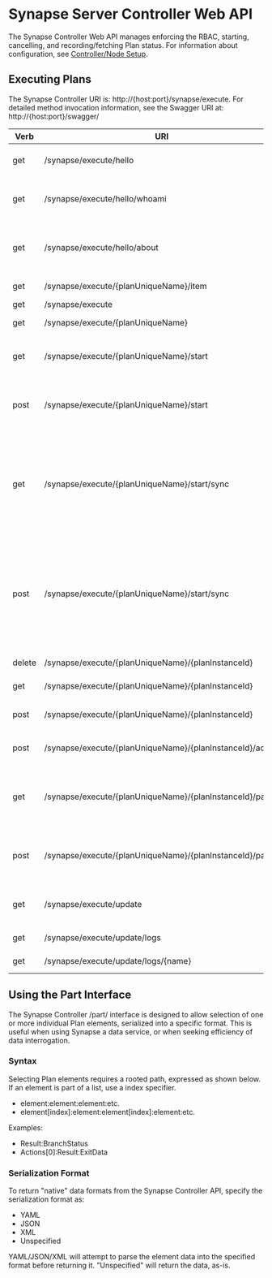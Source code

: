 # Synapse Server Controller Web API

The Synapse Controller Web API manages enforcing the RBAC, starting, cancelling, and recording/fetching Plan status.  For information about configuration, see [Controller/Node Setup](setup "Controller/Node Setup").

## Executing Plans

The Synapse Controller URI is: http://{host:port}/synapse/execute.  For detailed method invocation information, see the Swagger URI at: http://{host:port}/swagger/

|Verb|URI|Description
|-|-|-
|get|/synapse/execute/hello|Returns "Hello, World!"  Does not invoke RBAC or DAL, but does require authentication.
|get|/synapse/execute/hello/whoami|Returns a string of the authenticated user context.  Does not invoke RBAC or DAL.
|get|/synapse/execute/hello/about|Returns the server configuration (`synapse.server.config.yaml`) and an inventory of files for this server instance.
|get|/synapse/execute/{planUniqueName}/item|Returns a Plan by PlanUniqueName.
|get|/synapse/execute|Returns a list of Plans.
|get|/synapse/execute/{planUniqueName}|Returns a list of Plan Instance Ids.
|get|/synapse/execute/{planUniqueName}/start|Execute a Plan using the URI querystring for dynamic parameters. Returns planInstanceId.
|post|/synapse/execute/{planUniqueName}/start|Execute a Plan with an http post, where dynamic parameters are specified in the http body. Returns planInstanceId.
|get|/synapse/execute/{planUniqueName}/start/sync|Execute a Plan using the URI querystring for dynamic parameters and polls for completion at the server.  Includes an embedded call to `/part/` and, by default, returns `Actions[0]:Result:ExitData`.  Ssee [_Using the Part Interface_](#using-the-part-interface) below for more information.
|post|/synapse/execute/{planUniqueName}/start/sync|Execute a Plan with an http post, where dynamic parameters  are specified in the http body and polls for completion at the server.  Includes an embedded call to `/part/` and, by default, returns `Actions[0]:Result:ExitData`.  Ssee [_Using the Part Interface_](#using-the-part-interface) below for more information.
|delete|/synapse/execute/{planUniqueName}/{planInstanceId}|Cancel a Plan by planInstanceId.
|get|/synapse/execute/{planUniqueName}/{planInstanceId}|Get the status of a Plan by planInstanceId.
|post|/synapse/execute/{planUniqueName}/{planInstanceId}|Update the status of the entire Plan, by planInstanceId.
|post|/synapse/execute/{planUniqueName}/{planInstanceId}/action|Update the status of an individual Action within a Plan, by planInstanceId.
|get|/synapse/execute/{planUniqueName}/{planInstanceId}/part|Select an individual element from within a Plan, specifing the desired return data serialization format.  See [Using the Part Interface] below for details.
|post|/synapse/execute/{planUniqueName}/{planInstanceId}/part|Select one or more individual elements from within a Plan, specifing the desired return data serialization format.  See [Part] below for details.
|get|/synapse/execute/update|Invokes AutoUpdate, which will stop the server, refresh the binaries, and then optionally restart the server.
|get|/synapse/execute/update/logs|Fetches a list of AutoUpdate logs.
|get|/synapse/execute/update/logs/{name}|Fetches a specific AutoUpdate log.



## Using the Part Interface

The Synapse Controller /part/ interface is designed to allow selection of one or more individual Plan elements, serialized into a specific format.  This is useful when using Synapse a data service, or when seeking efficiency of data interrogation.

### Syntax

Selecting Plan elements requires a rooted path, expressed as shown below.  If an element is part of a list, use a index specifier.

- element:element:element:etc.
- element[index]:element:element[index]:element:etc.

Examples:

- Result:BranchStatus
- Actions[0]:Result:ExitData

### Serialization Format

To return "native" data formats from the Synapse Controller API, specify the serialization format as:

- YAML
- JSON
- XML
- Unspecified

YAML/JSON/XML will attempt to parse the element data into the specified format before returning it.  "Unspecified" will return the data, as-is.
